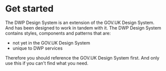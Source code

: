 # Get started

The DWP Design System is an extension of the GOV.UK Design System. And has been designed to work in tandem with it. The DWP Design System contains styles, components and patterns that are:

- not yet in the GOV.UK Design System
- unique to DWP services

Therefore you should reference the GOV.UK Design System first. And only use this if you can't find what you need.
